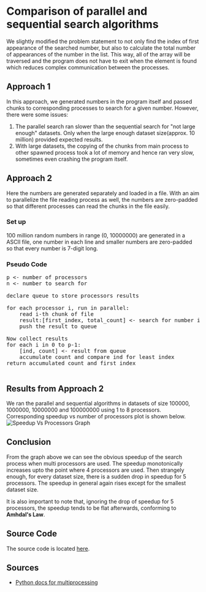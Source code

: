 # Comparison of parallel and sequential search algorithms
We slightly modified the problem statement to not only find the index of first appearance of the searched number, but also to calculate the total number of appearances 
of the number in the list. This way, all of the array will be traversed and the program does not have to exit when the element is found which reduces complex
communication between the processes.

## Approach 1
In this approach, we generated numbers in the program itself and passed chunks to corresponding processes to search for a given number. However, there were some issues:
1. The parallel search ran slower than the sequential search for "not large enough" datasets. Only when the large enough dataset size(approx. 10 million) provided expected results.
2. With large datasets, the copying of the chunks from main process to other spawned process took a lot of memory and hence ran very slow, sometimes even crashing the program itself.

## Approach 2
Here the numbers are generated separately and loaded in a file. With an aim to parallelize the file reading process as well, the numbers are zero-padded so that different
processes can read the chunks in the file easily.
### Set up
100 million random numbers in range (0, 10000000) are generated in a ASCII file, one number in each line and smaller numbers are zero-padded so that every
number is 7-digit long.
### Pseudo Code
<pre>
p <- number of processors
n <- number to search for

declare queue to store processors results

for each processor i, run in parallel:
    read i-th chunk of file
    result:[first_index, total_count] <- search for number in the chunk
    push the result to queue

Now collect results
for each i in 0 to p-1:
    [ind, count] <- result from queue
    accumulate count and compare ind for least index
return accumulated count and first index

</pre>

## Results from Approach 2
We ran the parallel and sequential algorithms in datasets of size 100000,
1000000, 10000000 and 100000000 using 1 to 8 processors. Corresponding speedup vs number of processors plot is shown below.
![Speedup Vs Processors Graph](speedup-graph.png)


## Conclusion
From the graph above we can see the obvious speedup of the search process when multi processors are used.
The speedup monotonically increases upto the point where 4 processors are used. Then strangely enough, for
every dataset size, there is a sudden drop in speedup for 5 processors. The speedup in general again rises
 except for the smallest dataset size. 

It is also important to note that, ignoring the drop of speedup for 5 processors, the speedup tends to be flat afterwards,
conforming to **Amhdal's Law**.

## Source Code
The source code is located [here](https://github.com/bewakes/076-mscsk/blob/master/assignments/CS/assignment-Nov-04-2020/search.py).

## Sources
- [Python docs for multiprocessing](https://docs.python.org/3.8/library/multiprocessing.html)
